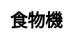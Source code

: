 ---
title: 食物機
layout: fruit_slot/fruit_slot_general
description: 在線免費的食物機遊戲，快來看看你的運氣如何.
js: ["js/game/fruit_slot/food_slot.js"]
css: ["css/game/fruit_slot/fruit_slot.css"]
---